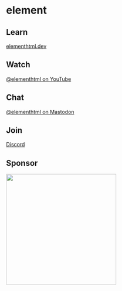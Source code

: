 # element

## Learn
[elementhtml.dev](https://elementhtml.dev)

## Watch
[@elementhtml on YouTube](https://www.youtube.com/@elementhtml)

## Chat
[@elementhtml on Mastodon](https://mastodon.social/@elementhtml)

## Join
[Discord](https://discord.gg/mxgTJ9Y3SP)

## Sponsor
<a href="https://opencollective.com/elementhtml/contribute" target="_blank">
  <img src="https://opencollective.com/elementhtml/contribute/button@2x.png?color=blue" width=300 />
</a>

